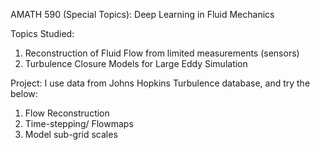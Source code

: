 AMATH 590 (Special Topics): Deep Learning in Fluid Mechanics

Topics Studied:
1. Reconstruction of Fluid Flow from limited measurements (sensors)
2. Turbulence Closure Models for Large Eddy Simulation

Project: I use data from Johns Hopkins Turbulence database, and try the below:
1. Flow Reconstruction
2. Time-stepping/ Flowmaps
3. Model sub-grid scales
